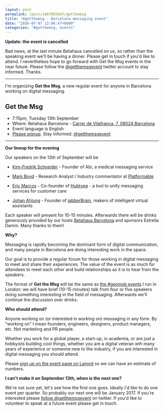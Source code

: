 ```yaml
---
layout: post
permalink: /post/1467893447/getthemsg
title: "#getthemsg - Barcelona messaging event"
date: "2016-07-07 12:06:47+0000"
categories: "#getthemsg, events"
---
```


**Update: the event is cancelled**

Bad news, at the last minute Betahaus cancelled on us, so rather than the
speaking event we'll be having a dinner. Please get in touch if you'd like to
attend. I nevertheless hope to go forward with Get the Msg events in the
near future. Please follow the [@getthemsgevent](https://twitter.com/getthemsgevent) twitter account to stay informed. Thanks.

---

I'm organizing **Get the Msg**, a new regular event for anyone in Barcelona
working on digital messaging.

## Get the Msg ##
  * 7:15pm, Tuesday 13th September
  * Where: Betahaus Barcelona - [Carrer de Vilafranca, 7, 08024 Barcelona](http://www.betahaus.es/contact/)
  * Event language is English
  * [Please signup](http://lanyrd.com/2016/getthemsg/). Stay informed: [@getthemsgevent](https://twitter.com/getthemsgevent)

---

**Our lineup for the evening**

Our speakers on the 13th of September will be

  * [Kim-Fredrik Schneider](https://twitter.com/thekimfredrik) - Founder of Abi, a medical messaging service  

  * [Mark Boyd](https://twitter.com/mgboydcom) - Research Analyst / Industry commentator at [Platformable](http://mgboyd.com)

  * [Eric Marcos](https://twitter.com/ericmarcosp) - Co-founder of [Hubtype](http://hubtype.com) - a tool to unify messaging services for customer care 

  * [Johan Ahlung](https://twitter.com/JohanAhlund) - Founder of
[jabberBrain](http://www.jabberbrain.com/), makers of intelligent virtual assistants


Each speaker will present for 10-15 minutes. Afterwards there will be drinks
generously provided by our hosts [Betahaus Barcelona](http://www.betahaus.es/)
and sponsors Estrella Damm. Many thanks to them!

**Why?**

Messaging is rapidly becoming the dominant form of digital communication, and
many people in Barcelona are doing interesting work in the space. 

Our goal is to provide a regular forum for those working in digital messaging to
meet and share their experiences. The value of the event is as much for
attendees to meet each other and build relationships as it is to hear from the
speakers.

The format of **Get the Msg** will be the same as [the #geomob events](http://geomobldn.org) I run in London: we will have brief (10-15 minutes) talk from four or five speakers doing something interesting in the field of messaging. Afterwards we'll continue the discussion over drinks. 

**Who should attend?**

Anyone working on (or interested in working on) messaging in any form. By
"working on" I mean founders, engineers, designers, product managers, etc. Not
marketing and PR people.

Whether you work for a global player, a start-up, in academia, or are just
a hobbyists building cool things, whether you are a digital veteran wth many
years of experience or someone new to the industry, if you are interested in
digital messaging you should attend.

Please [sign up on the event page on Lanyrd](http://lanyrd.com/2016/getthemsg/)
so we can have an estimate of numbers.

**I can't make it on September 13th, when is the next one?**

We're not sure yet, let's see how the first one goes. Ideally I'd like to do one event per quarter. So probably our next one will be January 2017. If you're interested please [follow @getthemsgevent](https://twitter.com/getthemsgevent) on twitter. If you'd like to volunteer to speak at a future event please get in touch.








